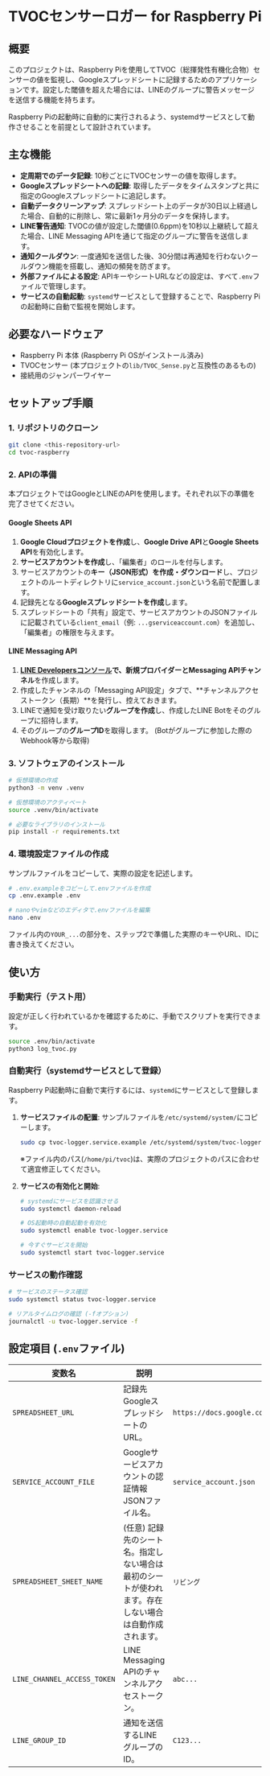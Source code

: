 # TVOCセンサーロガー for Raspberry Pi

## 概要

このプロジェクトは、Raspberry Piを使用してTVOC（総揮発性有機化合物）センサーの値を監視し、Googleスプレッドシートに記録するためのアプリケーションです。設定した閾値を超えた場合には、LINEのグループに警告メッセージを送信する機能を持ちます。

Raspberry Piの起動時に自動的に実行されるよう、systemdサービスとして動作させることを前提として設計されています。

## 主な機能

-   **定周期でのデータ記録**: 10秒ごとにTVOCセンサーの値を取得します。
-   **Googleスプレッドシートへの記録**: 取得したデータをタイムスタンプと共に指定のGoogleスプレッドシートに追記します。
-   **自動データクリーンアップ**: スプレッドシート上のデータが30日以上経過した場合、自動的に削除し、常に最新1ヶ月分のデータを保持します。
-   **LINE警告通知**: TVOCの値が設定した閾値(0.6ppm)を10秒以上継続して超えた場合、LINE Messaging APIを通じて指定のグループに警告を送信します。
-   **通知クールダウン**: 一度通知を送信した後、30分間は再通知を行わないクールダウン機能を搭載し、通知の頻発を防ぎます。
-   **外部ファイルによる設定**: APIキーやシートURLなどの設定は、すべて`.env`ファイルで管理します。
-   **サービスの自動起動**: `systemd`サービスとして登録することで、Raspberry Piの起動時に自動で監視を開始します。

## 必要なハードウェア

-   Raspberry Pi 本体 (Raspberry Pi OSがインストール済み)
-   TVOCセンサー (本プロジェクトの`lib/TVOC_Sense.py`と互換性のあるもの)
-   接続用のジャンパーワイヤー

## セットアップ手順

### 1. リポジトリのクローン

```bash
git clone <this-repository-url>
cd tvoc-raspberry
```

### 2. APIの準備

本プロジェクトではGoogleとLINEのAPIを使用します。それぞれ以下の準備を完了させてください。

#### Google Sheets API

1.  **Google Cloudプロジェクトを作成**し、**Google Drive API**と**Google Sheets API**を有効化します。
2.  **サービスアカウントを作成**し、「編集者」のロールを付与します。
3.  サービスアカウントの**キー（JSON形式）を作成・ダウンロード**し、プロジェクトのルートディレクトリに`service_account.json`という名前で配置します。
4.  記録先となる**Googleスプレッドシートを作成**します。
5.  スプレッドシートの「共有」設定で、サービスアカウントのJSONファイルに記載されている`client_email`（例: `...gserviceaccount.com`）を追加し、「編集者」の権限を与えます。

#### LINE Messaging API

1.  **[LINE Developersコンソール](https://developers.line.biz/ja/)**で、新規プロバイダーと**Messaging APIチャンネル**を作成します。
2.  作成したチャンネルの「Messaging API設定」タブで、**チャンネルアクセストークン（長期）**を発行し、控えておきます。
3.  LINEで通知を受け取りたい**グループを作成**し、作成したLINE Botをそのグループに招待します。
4.  そのグループの**グループID**を取得します。 (Botがグループに参加した際のWebhook等から取得)

### 3. ソフトウェアのインストール

```bash
# 仮想環境の作成
python3 -m venv .venv

# 仮想環境のアクティベート
source .venv/bin/activate

# 必要なライブラリのインストール
pip install -r requirements.txt
```

### 4. 環境設定ファイルの作成

サンプルファイルをコピーして、実際の設定を記述します。

```bash
# .env.exampleをコピーして.envファイルを作成
cp .env.example .env

# nanoやvimなどのエディタで.envファイルを編集
nano .env
```

ファイル内の`YOUR_...`の部分を、ステップ2で準備した実際のキーやURL、IDに書き換えてください。

## 使い方

### 手動実行（テスト用）

設定が正しく行われているかを確認するために、手動でスクリプトを実行できます。

```bash
source .env/bin/activate
python3 log_tvoc.py
```

### 自動実行（systemdサービスとして登録）

Raspberry Pi起動時に自動で実行するには、`systemd`にサービスとして登録します。

1.  **サービスファイルの配置**:
    サンプルファイルを`/etc/systemd/system/`にコピーします。
    ```bash
    sudo cp tvoc-logger.service.example /etc/systemd/system/tvoc-logger.service
    ```
    ※ファイル内のパス(`/home/pi/tvoc`)は、実際のプロジェクトのパスに合わせて適宜修正してください。

2.  **サービスの有効化と開始**:
    ```bash
    # systemdにサービスを認識させる
    sudo systemctl daemon-reload

    # OS起動時の自動起動を有効化
    sudo systemctl enable tvoc-logger.service

    # 今すぐサービスを開始
    sudo systemctl start tvoc-logger.service
    ```

### サービスの動作確認

```bash
# サービスのステータス確認
sudo systemctl status tvoc-logger.service

# リアルタイムログの確認 (-fオプション)
journalctl -u tvoc-logger.service -f
```

## 設定項目 (`.env`ファイル)

| 変数名                      | 説明                                                                                             | 例                                                                 |
| --------------------------- | ------------------------------------------------------------------------------------------------ | ------------------------------------------------------------------ |
| `SPREADSHEET_URL`           | 記録先GoogleスプレッドシートのURL。                                                              | `https://docs.google.com/spreadsheets/d/123.../edit`               |
| `SERVICE_ACCOUNT_FILE`      | Googleサービスアカウントの認証情報JSONファイル名。                                               | `service_account.json`                                             |
| `SPREADSHEET_SHEET_NAME`    | (任意) 記録先のシート名。指定しない場合は最初のシートが使われます。存在しない場合は自動作成されます。 | `リビング`                                                         |
| `LINE_CHANNEL_ACCESS_TOKEN` | LINE Messaging APIのチャンネルアクセストークン。                                                 | `abc...`                                                           |
| `LINE_GROUP_ID`             | 通知を送信するLINEグループのID。                                                                 | `C123...`                                                          |
